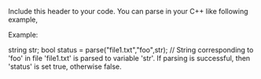 Include this header to your code. You can parse in your C++ like following example,

Example:

string str;
bool status = parse("file1.txt","foo",str); 
	// String corresponding to 'foo' in file 'file1.txt' is parsed to variable 'str'. If parsing is successful, then 'status' is set true, otherwise false.
